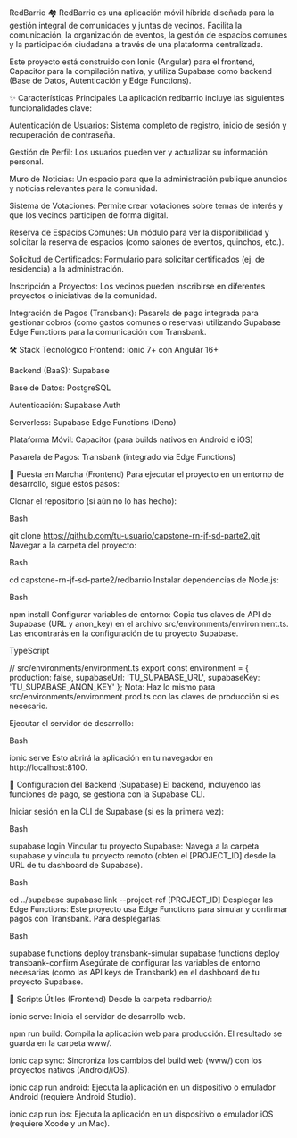 RedBarrio 🏘️
RedBarrio es una aplicación móvil híbrida diseñada para la gestión integral de comunidades y juntas de vecinos. Facilita la comunicación, la organización de eventos, la gestión de espacios comunes y la participación ciudadana a través de una plataforma centralizada.

Este proyecto está construido con Ionic (Angular) para el frontend, Capacitor para la compilación nativa, y utiliza Supabase como backend (Base de Datos, Autenticación y Edge Functions).

✨ Características Principales
La aplicación redbarrio incluye las siguientes funcionalidades clave:

Autenticación de Usuarios: Sistema completo de registro, inicio de sesión y recuperación de contraseña.

Gestión de Perfil: Los usuarios pueden ver y actualizar su información personal.

Muro de Noticias: Un espacio para que la administración publique anuncios y noticias relevantes para la comunidad.

Sistema de Votaciones: Permite crear votaciones sobre temas de interés y que los vecinos participen de forma digital.

Reserva de Espacios Comunes: Un módulo para ver la disponibilidad y solicitar la reserva de espacios (como salones de eventos, quinchos, etc.).

Solicitud de Certificados: Formulario para solicitar certificados (ej. de residencia) a la administración.

Inscripción a Proyectos: Los vecinos pueden inscribirse en diferentes proyectos o iniciativas de la comunidad.

Integración de Pagos (Transbank): Pasarela de pago integrada para gestionar cobros (como gastos comunes o reservas) utilizando Supabase Edge Functions para la comunicación con Transbank.

🛠️ Stack Tecnológico
Frontend: Ionic 7+ con Angular 16+

Backend (BaaS): Supabase

Base de Datos: PostgreSQL

Autenticación: Supabase Auth

Serverless: Supabase Edge Functions (Deno)

Plataforma Móvil: Capacitor (para builds nativos en Android e iOS)

Pasarela de Pagos: Transbank (integrado vía Edge Functions)

🚀 Puesta en Marcha (Frontend)
Para ejecutar el proyecto en un entorno de desarrollo, sigue estos pasos:

Clonar el repositorio (si aún no lo has hecho):

Bash

git clone https://github.com/tu-usuario/capstone-rn-jf-sd-parte2.git
Navegar a la carpeta del proyecto:

Bash

cd capstone-rn-jf-sd-parte2/redbarrio
Instalar dependencias de Node.js:

Bash

npm install
Configurar variables de entorno: Copia tus claves de API de Supabase (URL y anon_key) en el archivo src/environments/environment.ts. Las encontrarás en la configuración de tu proyecto Supabase.

TypeScript

// src/environments/environment.ts
export const environment = {
  production: false,
  supabaseUrl: 'TU_SUPABASE_URL',
  supabaseKey: 'TU_SUPABASE_ANON_KEY'
};
Nota: Haz lo mismo para src/environments/environment.prod.ts con las claves de producción si es necesario.

Ejecutar el servidor de desarrollo:

Bash

ionic serve
Esto abrirá la aplicación en tu navegador en http://localhost:8100.

🔧 Configuración del Backend (Supabase)
El backend, incluyendo las funciones de pago, se gestiona con la Supabase CLI.

Iniciar sesión en la CLI de Supabase (si es la primera vez):

Bash

supabase login
Vincular tu proyecto Supabase: Navega a la carpeta supabase y vincula tu proyecto remoto (obten el [PROJECT_ID] desde la URL de tu dashboard de Supabase).

Bash

cd ../supabase
supabase link --project-ref [PROJECT_ID]
Desplegar las Edge Functions: Este proyecto usa Edge Functions para simular y confirmar pagos con Transbank. Para desplegarlas:

Bash

supabase functions deploy transbank-simular
supabase functions deploy transbank-confirm
Asegúrate de configurar las variables de entorno necesarias (como las API keys de Transbank) en el dashboard de tu proyecto Supabase.

📜 Scripts Útiles (Frontend)
Desde la carpeta redbarrio/:

ionic serve: Inicia el servidor de desarrollo web.

npm run build: Compila la aplicación web para producción. El resultado se guarda en la carpeta www/.

ionic cap sync: Sincroniza los cambios del build web (www/) con los proyectos nativos (Android/iOS).

ionic cap run android: Ejecuta la aplicación en un dispositivo o emulador Android (requiere Android Studio).

ionic cap run ios: Ejecuta la aplicación en un dispositivo o emulador iOS (requiere Xcode y un Mac).
